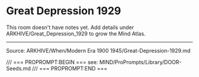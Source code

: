 # Great Depression 1929

This room doesn't have notes yet. Add details under ARKHIVE/Great_Depression_1929 to grow the Mind Atlas.

---
Source: ARKHIVE/When/Modern Era 1900 1945/Great-Depression-1929.md

/// === PROPROMPT:BEGIN ===
see: MIND/ProPrompts/Library/DOOR-Seeds.md
/// === PROPROMPT:END ===
